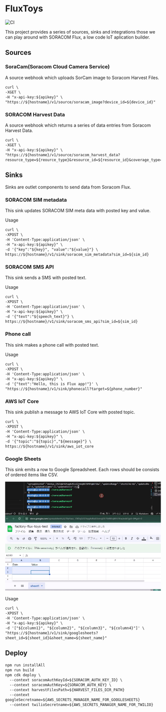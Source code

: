 # FluxToys

![CI](https://github.com/github/docs/actions/workflows/ci.yml/badge.svg)

This project provides a series of sources, sinks and integrations those we can play around with SORACOM Flux, a low code IoT aplication builder.

## Sources

### SoraCam(Soracom Cloud Camera Service)

A source webhook which uploads SorCam image to Soracom Harvest Files.

```
curl \
-XGET \
-H "x-api-key:${apikey}" \
"https://${hostname}/v1/source/soracam_image?device_id=${device_id}"
```

### SORACOM Harvest Data

A source webhook which returns a series of data entries from Soracom Harvest Data.

```
curl \
-XGET \
-H "x-api-key:${apikey}" \
"https://${hostname}/v1/source/soracom_harvest_data?resource_type=${reource_type}&resource_id=${resource_id}&coverage_type=${coverage_type}"
```

## Sinks

Sinks are outlet components to send data from Soracom Flux.

### SORACOM SIM metadata

This sink updates SORACOM SIM meta data with posted key and value.

Usage

```
curl \
-XPOST \
-H 'Content-Type:application/json' \ 
-H "x-api-key:${apikey}" \
-d '{"key":"${key}", "value":"${value}"} \
https://${hostname}/v1/sink/soracom_sim_metadata?sim_id=${sim_id}
```

### SORACOM SMS API

This sink sends a SMS with posted text.

Usage

```
curl \
-XPOST \
-H 'Content-Type:application/json' \
-H "x-api-key:${apikey}" \
-d '{"text":"${speech_text}"} \
https://${hostname}/v1/sink/soracom_sms_api?sim_id=${sim_id}
```

### Phone call

This sink makes a phone call with posted text.

Usage

```
curl \
-XPOST \
-H 'Content-Type:application/json' \
-H "x-api-key:${apikey}" \
-d '{"text":"Hello, this is Flux app!"}' \
"https://${hostname}/v1/sink/phonecall?target=${phone_number}"
```

### AWS IoT Core

This sink publish a message to AWS IoT Core with posted topic.

```
curl \
-XPOST \
-H 'Content-Type:application/json' \
-H "x-api-key:${apikey}" \
-d '{"topic":"${topic}","${message}"} \
https://${hostname}/v1/sink/aws_iot_core
```

### Google Sheets

This sink emits a row to Google Spreadsheet. Each rows should be consists of ordered items like CSV.

![demo](./asset/google-sheets-sink-demo.gif)

Usage

```
curl \
-XPOST \
-H 'Content-Type:application/json' \
-H "x-api-key:${apikey}" \
-d '["${column1}", "${column2}", "${column3}", "${column4}"]' \
"https://${hostname}/v1/sink/googlesheets?sheet_id=${sheet_id}&sheet_name=${sheet_name}"
```

## Deploy

```
npm run installAll
npm run build
npm cdk deploy \
  --context soracomAuthKeyId=${SORACOM_AUTH_KEY_ID} \ 
  --context soracomAuthKey=${SORACOM_AUTH_KEY} \
  --context harvestFilesPath=${HARVEST_FILES_DIR_PATH}
  --context googleSecretname=${AWS_SECRETS_MANAGER_NAME_FOR_GOOGLESHEETS}
  --context twilioSecretname=${AWS_SECRETS_MANAGER_NAME_FOR_TWILIO}
```



